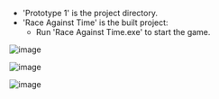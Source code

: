- 'Prototype 1' is the project directory.
- 'Race Against Time' is the built project:
  - Run 'Race Against Time.exe' to start the game.

![image](https://github.com/user-attachments/assets/805c3095-264c-43be-b2b8-698816e4ce9f)

![image](https://github.com/user-attachments/assets/407bdbad-50c6-4d18-a872-5715cc318b53)

![image](https://github.com/user-attachments/assets/ec7f68e8-eddb-4a35-be7e-993a899d2a23)


